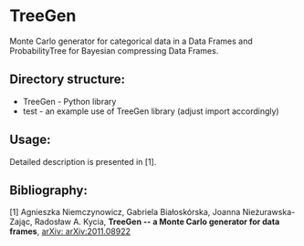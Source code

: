 # TreeGen
Monte Carlo generator for categorical data in a Data Frames and ProbabilityTree for Bayesian compressing Data Frames.

## Directory structure:
- TreeGen - Python library
- test - an example use of TreeGen library (adjust import accordingly)

## Usage:
  Detailed description is presented in [1].
  
## Bibliography:
[1] Agnieszka Niemczynowicz, Gabriela Białoskórska, Joanna Nieżurawska-Zając, Radosław A. Kycia, **TreeGen -- a Monte Carlo generator for data frames**, [arXiv:  	arXiv:2011.08922](https://arxiv.org/abs/2011.08922)
